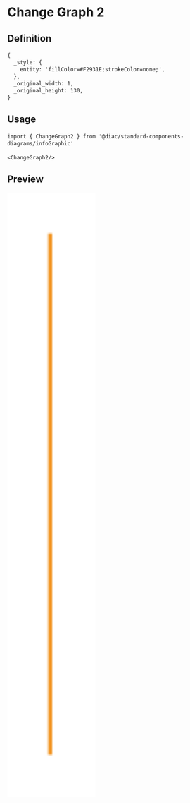 # Change Graph 2

## Definition

```
{
  _style: { 
    entity: 'fillColor=#F2931E;strokeColor=none;',
  },
  _original_width: 1,
  _original_height: 130,
}
```

## Usage

```
import { ChangeGraph2 } from '@diac/standard-components-diagrams/infoGraphic'

<ChangeGraph2/>
```

## Preview

<img src="./change-graph-2.png" width="200"/>
